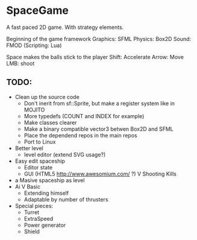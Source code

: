 SpaceGame
=========

A fast paced 2D game. With strategy elements.


Beginning of the game framework
Graphics: SFML
Physics: Box2D
Sound: FMOD
(Scripting: Lua)

Space makes the balls stick to the player
Shift: Accelerate
Arrow: Move
LMB: shoot


TODO:
-----
- Clean up the source code
	- Don't inerit from sf::Sprite, but make a register system like in MOJITO
	- More typedefs (COUNT and INDEX for example)
	- Make classes clearer
	- Make a binary compatible vector3 betwen Box2D and SFML
	- Place the dependend repos in the main repos
	- Port to Linux
- Better level
	- level editor (extend SVG usage?)
- Easy edit spaceship
	- Editor state
	- GUI (HTML5 http://www.awesomium.com/ ?)
V Shooting Kills
- a Masive spaceship as level
- Ai
	V Basic
	- Extending himself
	- Adaptable by number of thrusters
- Special pieces:
	- Turret
	- ExtraSpeed
	- Power generator
	- Shield
